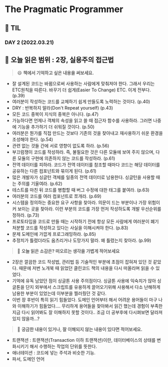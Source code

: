 # The Pragmatic Programmer
## :pencil: TIL  
### DAY 2 (2022.03.21)
:book: 오늘 읽은 범위 : 2장, 실용주의 접근법
---
> :smile: **책에서 기억하고 싶은 내용을 써보세요.**
 - 잘 설계된 코드는 바뀜으로써 사용하는 사람에게 맞춰져야 한다. 그래서 우리는 ETC원칙을 따른다. 바꾸기 더 쉽게(Easier To Change) ETC. 이게 전부다. (p.39)
 - 여러분이 작성하는 코드를 교체하기 쉽게 만들도록 노력하는 것이다. (p.40)
 - DRY : 반복하지 말라(Don't Repeat yourself) (p.43)
 - 모든 코드 중복이 지식의 중복은 아니다. (p.47)
 - 가능하다면 언제나 객체의 속성을 읽고 쓸 때 접근자 함수를 사용하라. 그러면 나중에 기능을 추가하기 더 쉬워질 것이다. (p.50)
 - 여러분은 뭔가를 직접 만드는 것보다 기존의 것을 찾아내고 재사용하기 쉬운 환경을 조성해야 한다. (p.54)
 - 관련 없는 것들 간에 서로 영향이 없도록 하라. (p.56)
 - 부끄럼쟁이 코드를 작성하라. 즉, 불필요한 것은 다른 모듈에 보여 주지 않으며, 다른 모듈의 구현에 의존하지 않는 코드를 작성하라. (p.61)
 - 전역 데이터를 피하라. 코드가 전역 데이터를 참조할 때마다 코드는 해당 데이터를 공유하는 다른 컴포넌트와 묶이게 된다. (p.61)
 - 많은 개발자가 싱글턴 객체를 일종의 전역 데이터로 남용한다. 싱글턴을 사용할 때는 주의를 기울여라. (p.62)
 - 테스트를 마친 뒤 코드를 병합할 때 버그 수정에 대한 태그를 붙여라. (p.63)
 - 여러분의 코드를 여러 컴포넌트로 쪼개라. (p.69)
 - 시스템을 정의하는 중요한 요구 사항을 찾아라. 의문이 드는 부분이나 가장 위험이 커 보이는 곳을 찾아라. 이런 부분의 코드를 가장 먼저 작성하도록 개발 우선순위를 정하라. (p.73)
 - 프로토타입을 코드로 만들 때는 시작하기 전에 항상 모든 사람에게 여러분이 폐기 처분할 코드를 작성하고 있다는 사실을 이해시켜야 한다. (p.83)
 - 문제 도메인에 가깝게 프로그래밍하라. (p.85)
 - 추정치가 틀렸더라도 움츠리거나 도망가지 말라. 왜 틀렸는지 찾아라. (p.99)
 
> :thinking: **오늘 읽은 소감은? 떠오르는 생각을 가볍게 적어보세요**
 - 2장은 깔끔한 코드 작성법, 관리법 등 기술적인 부분에 초점이 잡혀져 있던 것 같았다. 때문에 저번 노개북 때 읽었던 클린코드 책의 내용을 다시 떠올리며 읽을 수 있었다.
 - 기억에 유독 남았던 점이 싱글톤 사용 주의점이다. 싱글톤 사용에 익숙치가 않아 싱글톤을 단지 외부에서 스크립트를 유용하게 끌어오기위해 사용해서 다소 난해하게 남용한 부분이 있었는데 이부분을 찔러줬던 것 같다.
 - 이번 장 후반이 특히 읽기 힘들었다. 도메인 언어부터 해서 어려운 용어들이 마구 나와 이해하기가 힘들었다.... 무리하게 용어들을 찾아봐서 읽긴 했는데 경험이 부족한 지금 다시 읽어봐도 잘 이해하지 못할 것이다.. 조금 더 공부후에 다시펴보면 달라져 있지 않을까...?

> :mag_right: **궁금한 내용이 있거나, 잘 이해되지 않는 내용이 있다면 적어보세요.**
 - 트랜잭션 : 트랜잭션(Transaction 이하 트랜잭션)이란, 데이터베이스의 상태를 변화시키기 해서 수행하는 작업의 단위를 뜻한다.
 - 애너테이션 : 코드에 넣는 주석과 비슷한 기능.
 - 파서, 도메인 언어
